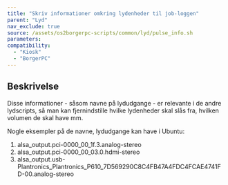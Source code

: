 ```yaml
---
title: "Skriv informationer omkring lydenheder til job-loggen"
parent: "Lyd"
nav_exclude: true
source: /assets/os2borgerpc-scripts/common/lyd/pulse_info.sh
parameters:
compatibility:
  - "Kiosk"
  - "BorgerPC"
---
```


## Beskrivelse
Disse informationer - såsom navne på lydudgange - er relevante i de andre lydscripts, så man kan fjernindstille hvilke lydenheder skal slås fra, hvilken volumen de skal have mm.

Nogle eksempler på de navne, lydudgange kan have i Ubuntu:
1. alsa_output.pci-0000_00_1f.3.analog-stereo
2. alsa_output.pci-0000_00_03.0.hdmi-stereo
3. alsa_output.usb-Plantronics_Plantronics_P610_7D569290C8C4FB47A4FDC4FCAE4741FD-00.analog-stereo